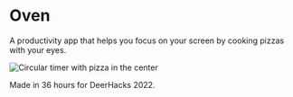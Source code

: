 # Oven
A productivity app that helps you focus on your screen by cooking pizzas with your eyes. 

<img src="https://cdn.discordapp.com/attachments/723706894283309072/971156189498986546/oven.png" alt="Circular timer with pizza in the center" />

Made in 36 hours for DeerHacks 2022.
